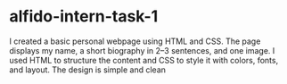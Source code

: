 # alfido-intern-task-1
I created a basic personal webpage using HTML and CSS. The page displays my name, a short biography in 2–3 sentences, and one image. I used HTML to structure the content and CSS to style it with colors, fonts, and layout. The design is simple and clean
